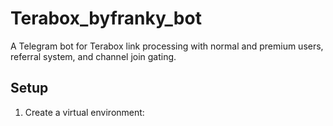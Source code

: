 # Terabox_byfranky_bot

A Telegram bot for Terabox link processing with normal and premium users, referral system, and channel join gating.

## Setup

1. Create a virtual environment:
